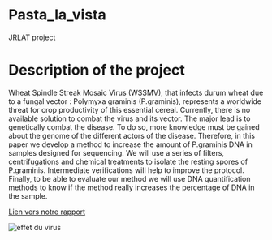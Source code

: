 # Pasta_la_vista
JRLAT project

# Description of the project
Wheat Spindle Streak Mosaic Virus (WSSMV), that infects durum wheat due to a fungal vector : Polymyxa graminis (P.graminis), represents a worldwide threat for crop productivity of this essential cereal. Currently, there is no available solution to combat the virus and its vector. The major lead is to genetically combat the disease. To do so, more knowledge must be gained about the genome of the different actors of the disease. Therefore, in this paper we develop a method to increase the amount of P.graminis DNA in samples designed for sequencing. We will use a series of filters, centrifugations and chemical treatments to isolate the resting spores of P.graminis. Intermediate verifications will help to improve the protocol. Finally, to be able to evaluate our method we will use DNA quantification methods to know if the method really increases the percentage of DNA in the sample.

[Lien vers notre rapport](https://docs.google.com/document/d/1DuXGW3JgpCKCYd3IyTQpzCtd64LhtV3tCEJTs3fP44I/edit)

![effet du virus](https://ephytia.inra.fr/fr/I/39604/Wheat-mosaic-virus-WMoV-ble)

